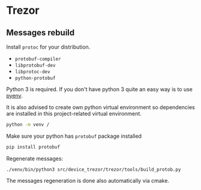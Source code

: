 # Trezor

## Messages rebuild

Install `protoc` for your distribution.

- `protobuf-compiler`
- `libprotobuf-dev`
- `libprotoc-dev`
- `python-protobuf`

Python 3 is required. If you don't have python 3 quite an easy way is
to use [pyenv].

It is also advised to create own python virtual environment so dependencies
are installed in this project-related virtual environment.

```bash
python -m venv /
```

Make sure your python has `protobuf` package installed

```bash
pip install protobuf
```

Regenerate messages:

```
./venv/bin/python3 src/device_trezor/trezor/tools/build_protob.py
```

The messages regeneration is done also automatically via cmake.

[pyenv]: https://github.com/pyenv/pyenv
